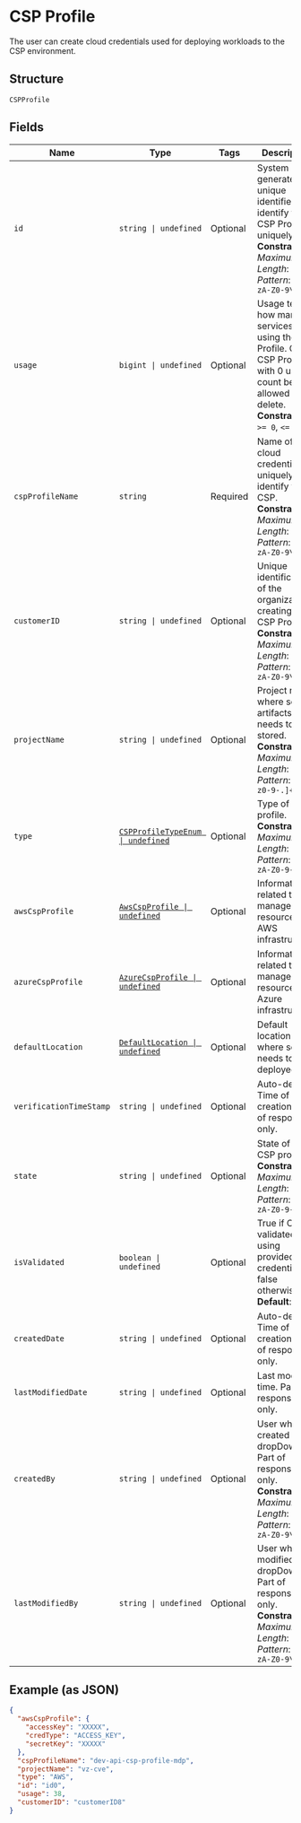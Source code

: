 
# CSP Profile

The user can create cloud credentials used for deploying workloads to the CSP environment.

## Structure

`CSPProfile`

## Fields

| Name | Type | Tags | Description |
|  --- | --- | --- | --- |
| `id` | `string \| undefined` | Optional | System generated unique identifier to identify the CSP Profile uniquely.<br>**Constraints**: *Maximum Length*: `64`, *Pattern*: `^[a-zA-Z0-9\-_]+$` |
| `usage` | `bigint \| undefined` | Optional | Usage tells how many services are using the CSP Profile. Only CSP Profile with 0 usage count be allowed to delete.<br>**Constraints**: `>= 0`, `<= 1024` |
| `cspProfileName` | `string` | Required | Name of the cloud credential to uniquely identify the CSP.<br>**Constraints**: *Maximum Length*: `64`, *Pattern*: `^[a-zA-Z0-9\-_]+$` |
| `customerID` | `string \| undefined` | Optional | Unique identification of the organization creating the CSP Profile.<br>**Constraints**: *Maximum Length*: `64`, *Pattern*: `^[a-zA-Z0-9\-_]+$` |
| `projectName` | `string \| undefined` | Optional | Project name where service artifacts needs to be stored.<br>**Constraints**: *Maximum Length*: `63`, *Pattern*: `^[a-z0-9-.]+$` |
| `type` | [`CSPProfileTypeEnum \| undefined`](../../doc/models/csp-profile-type-enum.md) | Optional | Type of CSP profile.<br>**Constraints**: *Maximum Length*: `10`, *Pattern*: `^[a-zA-Z0-9-_.]+$` |
| `awsCspProfile` | [`AwsCspProfile \| undefined`](../../doc/models/aws-csp-profile.md) | Optional | Information related to manage resources in AWS infrastructure. |
| `azureCspProfile` | [`AzureCspProfile \| undefined`](../../doc/models/azure-csp-profile.md) | Optional | Information related to manage resources in Azure infrastructure. |
| `defaultLocation` | [`DefaultLocation \| undefined`](../../doc/models/default-location.md) | Optional | Default location where service needs to be deployed. |
| `verificationTimeStamp` | `string \| undefined` | Optional | Auto-derived Time of creation. Part of response only. |
| `state` | `string \| undefined` | Optional | State of the CSP profile.<br>**Constraints**: *Maximum Length*: `20`, *Pattern*: `^[a-zA-Z0-9-_.]+$` |
| `isValidated` | `boolean \| undefined` | Optional | True if CSP is validated using provided credential, false otherwise.<br>**Default**: `false` |
| `createdDate` | `string \| undefined` | Optional | Auto-derived Time of creation. Part of response only. |
| `lastModifiedDate` | `string \| undefined` | Optional | Last modified time. Part of response only. |
| `createdBy` | `string \| undefined` | Optional | User who created the dropDown. Part of response only.<br>**Constraints**: *Maximum Length*: `32`, *Pattern*: `^[a-zA-Z0-9\-_]+$` |
| `lastModifiedBy` | `string \| undefined` | Optional | User who last modified the dropDown. Part of response only.<br>**Constraints**: *Maximum Length*: `32`, *Pattern*: `^[a-zA-Z0-9\-_]+$` |

## Example (as JSON)

```json
{
  "awsCspProfile": {
    "accessKey": "XXXXX",
    "credType": "ACCESS_KEY",
    "secretKey": "XXXXX"
  },
  "cspProfileName": "dev-api-csp-profile-mdp",
  "projectName": "vz-cve",
  "type": "AWS",
  "id": "id0",
  "usage": 38,
  "customerID": "customerID8"
}
```

